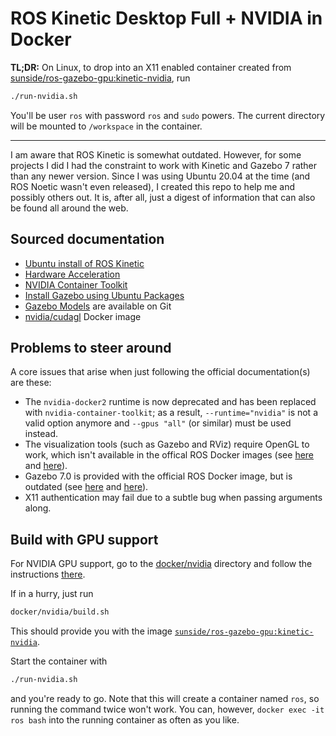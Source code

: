 # ROS Kinetic Desktop Full + NVIDIA in Docker

**TL;DR:** On Linux, to drop into an X11 enabled container created from [sunside/ros-gazebo-gpu:kinetic-nvidia](https://hub.docker.com/repository/docker/sunside/ros-gazebo-gpu),
run

```bash
./run-nvidia.sh
```

You'll be user `ros` with password `ros` and `sudo` powers. The current directory will be mounted to `/workspace` in the container.

---

I am aware that ROS Kinetic is somewhat outdated.
However, for some projects I did I had the constraint to
work with Kinetic and Gazebo 7 rather than any newer
version. Since I was using Ubuntu 20.04 at the time
(and ROS Noetic wasn't even released), I created this
repo to help me and possibly others out. It is, after
all, just a digest of information that can also
be found all around the web.

## Sourced documentation

- [Ubuntu install of ROS Kinetic](http://wiki.ros.org/kinetic/Installation/Ubuntu)
- [Hardware Acceleration](http://wiki.ros.org/docker/Tutorials/Hardware%20Acceleration)
- [NVIDIA Container Toolkit](https://github.com/NVIDIA/nvidia-docker)
- [Install Gazebo using Ubuntu Packages](http://gazebosim.org/tutorials?cat=install&tut=install_ubuntu&ver=7.0)
- [Gazebo Models](https://github.com/osrf/gazebo_models) are available
 on Git
- [nvidia/cudagl](https://hub.docker.com/r/nvidia/cudagl/tags?page=1&name=16.04) Docker image

## Problems to steer around

A core issues that arise when just following the official documentation(s) are these:

- The `nvidia-docker2` runtime is now deprecated and has been replaced with `nvidia-container-toolkit`; as a result,
`--runtime="nvidia"` is not a valid option anymore
and `--gpus "all"` (or similar) must be used instead.
- The visualization tools (such as Gazebo and RViz) require OpenGL to work, which isn't available in the offical ROS Docker images (see [here](https://answers.ros.org/question/322029/nvidia-driver-problem-in-ubuntu-1804-host-with-a-ros-kinetic-desktop-full-docker/) and [here](https://stackoverflow.com/questions/44166269/libgl-error-failed-to-load-driver-swrast-in-docker-container)).
- Gazebo 7.0 is provided with the official ROS Docker image, but is outdated (see [here](https://answers.gazebosim.org//question/6347/downloading-models-fails/) and [here](https://answers.gazebosim.org//question/18014/gazebo-7-ambulance-model-and-other-invalid-mesh-filename-extension-crash/)).
- X11 authentication may fail due to a subtle bug when passing arguments along.

## Build with GPU support

For NVIDIA GPU support, go to the [docker/nvidia](docker/nvidia)
directory and follow the instructions [there](docker/nvidia/README.md).

If in a hurry, just run

```bash
docker/nvidia/build.sh
```

This should provide you with the image [`sunside/ros-gazebo-gpu:kinetic-nvidia`](https://hub.docker.com/repository/docker/sunside/ros-gazebo-gpu).

Start the container with

```bash
./run-nvidia.sh
```

and you're ready to go. Note that this will create a container named `ros`, so running the command twice won't work. You can,
however, `docker exec -it ros bash` into the running container as often as you like.
